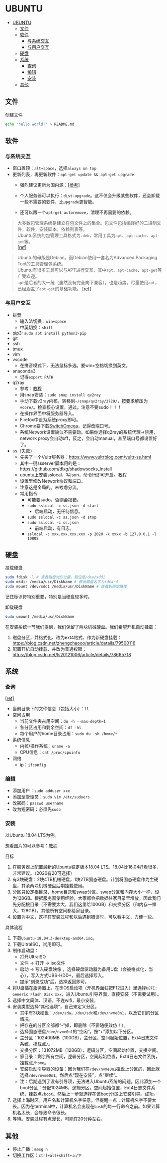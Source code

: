 # UBUNTU

- [UBUNTU](#ubuntu)
  - [文件](#文件)
  - [软件](#软件)
    - [与系统交互](#与系统交互)
    - [与用户交互](#与用户交互)
  - [硬盘](#硬盘)
  - [系统](#系统)
    - [查询](#查询)
    - [编辑](#编辑)
    - [安装](#安装)
  - [其他](#其他)

## 文件

创建文件

```bash
echo "hello world!" > README.md
```

## 软件

### 与系统交互

- 窗口置顶：`alt+space`，选择`always on top`
- 更新列表，再更新软件：`apt-get update && apt-get upgrade`
  - 强烈建议更新为国内源：[[参考]](https://mirror.tuna.tsinghua.edu.cn/help/ubuntu/)

  - 个人服务器可以执行：`dist-upgrade`。这不仅会升级某些软件，还会卸载一些不需要的软件，比`upgrade`更智能。
  - 还可以跟一个`apt-get autoremove`，清理不再需要的依赖。

> 大多数包管理系统是建立在包文件上的集合。包文件包括编译好的二进制文件，软件，安装脚本，依赖列表等。  
> Ubuntu系统的包管理工具格式为`.deb`，常用工具为`apt`、`apt-cache`、`apt-get`等。  
> [[ref]](https://www.sysgeek.cn/linux-package-management/)  

> Ubuntu的母版是Debian。而Debian使用一套名为Advanced Packaging Tool的工具管理包系统。  
> Ubuntu有很多工具可以与APT进行交互，其中`apt`、`apt-cache`、`apt-get`等广受欢迎。  
> `apt`是后者的大一统（虽然没有完全向下兼容），也是趋势。尽量使用`apt`，已经涵盖了`apt-get`的基础功能。
> [[ref]](https://www.sysgeek.cn/apt-vs-apt-get/)

### 与用户交互

- [拼音](https://blog.csdn.net/wu10188/article/details/86540464)
  - 输入法切换：`win+space`
  - 中英切换：`shift`
- pip3: `sudo apt install python3-pip`
- git
- ssh
- tmux
- vim
- vscode
  - 在拼音模式下，无法鼠标多选。要win+空格切换到英文。
- anaconda3
  - 记得`export PATH`
- q2ray
  - 参考：[教程](https://medium.com/@eleveninstrangerthings/%E5%9C%A8ubuntu%E4%B8%8A%E5%AE%89%E8%A3%85%E5%9B%BE%E5%BD%A2%E5%8C%96v2ray%E5%AE%A2%E6%88%B7%E7%AB%AFqv2ray-d0f690b7c519)
  - 用snap安装：`sudo snap install qv2ray`
  - 手动下载v2ray内核，转移到`~/snap/qv2ray/2729/`，按要求解压为`vcore/`。检查核心设置，通过。注意不要sudo！！！
  - 在操作界面中将服务器导入。
  - Firefox中设为系统proxy即可。
  - Chrome要下载[SwitchOmega](https://github.com/FelisCatus/SwitchyOmega/releases)，记得改端口号。
  - 系统Network设置貌似不需要动。如果你选择q2ray的系统代理->禁用，network proxy会自动off，反之，会自动manual，甚至端口号都设置好了。
- ss（失败）
  - 先买了一个Vultr服务器：https://www.vultrblog.com/vultr-ss.html
  - 其中一键ssserver脚本用的是：https://github.com/dlxg/shadowsocks_install
  - ubuntu上安装sslocal，写json，命令行即可开启。[教程](http://codetd.com/article/1790848)
  - 设置里修改Network协议和端口。
  - 注意这是全局的。未考虑分流。
  - 常用指令
    - 可能要sudo，否则会报错。
    - `sudo sslocal -c ss.json -d start`
      - 后端启动，无任何信息。
    - `sudo sslocal -c ss.json -d stop`
    - `sudo sslocal -c ss.json`
      - 前端启动，有日志。
    - `sslocal -c xxx.xxx.xxx.xxx -p 2020 -k xxxx -b 127.0.0.1 -l 10808`


## 硬盘

挂载硬盘

```bash
sudo fdisk -l # 查看磁盘对应位置，假设是/dev/sdd1
sudo mkdir /media/usr/DiskName # 假设磁盘名字为sdcard
sudo mount /dev/sdd1 /media/usr/DiskName # 挂载到指定路径
```

记住标识符特别重要，特别是当硬盘较多时。

卸载硬盘

```bash
sudo umount /media/usr/DiskName
```

在安装系统一节我们提到，我们保留了两块机械硬盘。我们希望开机自动挂载：
1. 磁盘分区，并格式化、改为ext4格式、作为新硬盘挂载：
   https://blog.csdn.net/zhengchaooo/article/details/79500116
2. 配置开机自动挂载，并改为普通权限：
   https://blog.csdn.net/ls20121006/article/details/78665718

## 系统

### 查询

[[ref]](https://blog.csdn.net/bluishglc/article/details/41390589)

- 当前目录下的文件信息（包括大小）：`ll`
- 空间占用
  - 当前文件夹占用空间：`du -h --max-depth=1`
  - 各分区占用和剩余空间：`df -hl`
  - 每个用户的home目录占用：`sudo du -sh /home/*`
- 系统信息
  - 内核/操作系统：`uname -a`
  - CPU信息：`cat /proc/cpuinfo`
- 网络
  - ip：`ifconfig`

### 编辑

- 添加用户：`sudo adduser xxx`
- 添加至管理员：`sudo vim /etc/sudoers`
- 改密码：`passwd username`
- 改为短密码：必须先`sudo`

### 安装

以Ubuntu 18.04 LTS为例。

想看图片的可以参考：[教程](https://blog.csdn.net/baidu_36602427/article/details/86548203#commentBox)

目标

1. 在服务器上配置最新的Ubuntu稳定版本18.04 LTS。18.04比16.04好看很多，非常建议。（2020有20可选择）
2. 有3块硬盘：2块4TB机械硬盘，1块2TB固态硬盘。计划将固态硬盘作为主硬盘，其余两块机械硬盘后期挂载使用。
3. 分区只设定根目录、home目录和swap分区。swap分区和内存大小一样，设为128GB。根据服务器使用经验，大家都会把数据往家目录里堆放，因此我们先分配根目录（不需要太大，我们这里给100GB）和交换分区（和内存一样大，128GB），其他所有空间都给家目录。
4. 设置为中文，这样在安装过程和以后遇到错误时，可以看中文，方便一些。

具体流程

1. 下载`Ubuntu-18.04.3-desktop-amd64.iso`。
2. 下载UltraISO，试用即可。
3. 制作启动盘：
   - 打开UltraISO
   - 文件 -> 打开 -> iso文件
   - 启动 -> 写入硬盘映像 ，选择硬盘驱动器为备用U盘（会被格式化，当心），写入方式UBS-HDD+，最后选择写入。
   - 提示"刻录成功”后，选择返回即可。
4. 将U盘插在服务器上，在BIOS启动项（开机界面狂按F12进入）里选择`UEFI: Generic Flash Disk xxx`，进入Ubuntu引导界面，直接安装（不需要试用）。
5. 选择中文简体、汉语，不连wifi，最小安装。
6. 安装类型选择“其他选项”，自己来定义分区。
   - 其中有3块硬盘：`/dev/sda`，`/dev/sdc`和`/dev/nvme0n1`，以及它们的分区情况。
   - 把存在的分区全部都“-”掉，即删除（不要随便效仿！）。
   - 选择固态硬盘`/dev/nvme0n1`的“空闲”，按“+”添加以下分区。
   - 主分区：102400MB（100GB），主分区，空间起始位置，Ext4日志文件系统，挂载点`/`。
   - 交换分区：131072MB（128GB），逻辑分区，空间起始位置，交换空间。
   - 家目录：剩余所有空间，逻辑分区，空间起始位置，Ext4日志文件系统，挂载点`/home`。
   - 安装启动引导器的设备：因为我们在`/dev/nvme0n1`磁盘上分区的，因此就选择`/dev/nvme0n1`。然后点“现在安装”，点“继续”。
   - 注：后期遇到了没有引导项，无法进入Ubuntu系统的问题。因此添加一个boot分区：分配1024MB，逻辑分区，空间起始位置，Ext4日志文件系统，挂载点`/boot`。然后上一步就选择在该boot分区上安装引导。成功。
7. 选择上海时区。用户名和计算机名字任意，但提醒一点：计算机名字不要太长。因为在terminal中，计算机名会出现在`bash`的每一行命令之前。如果计算机名太长，会导致命令很长。
8. 等待。安装过程有点漫长，可能在20分钟左右。

## 其他

- 停止广播：`mesg n`
- 切换工作区：`ctrl+alt+shift+上/下`
